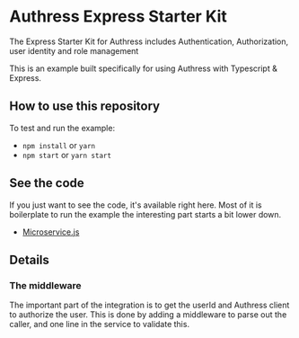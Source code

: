 # Authress Express Starter Kit
The Express Starter Kit for Authress includes Authentication, Authorization, user identity and role management

This is an example built specifically for using Authress with Typescript & Express.

## How to use this repository

To test and run the example:
* `npm install` or `yarn`
* `npm start` or `yarn start`

## See the code
If you just want to see the code, it's available right here. Most of it is boilerplate to run the example the interesting part starts a bit lower down.

* [Microservice.js](./src/index.ts#L43)

## Details

### The middleware
The important part of the integration is to get the userId and Authress client to authorize the user. This is done by adding a middleware to parse out the caller, and one line in the service to validate this.